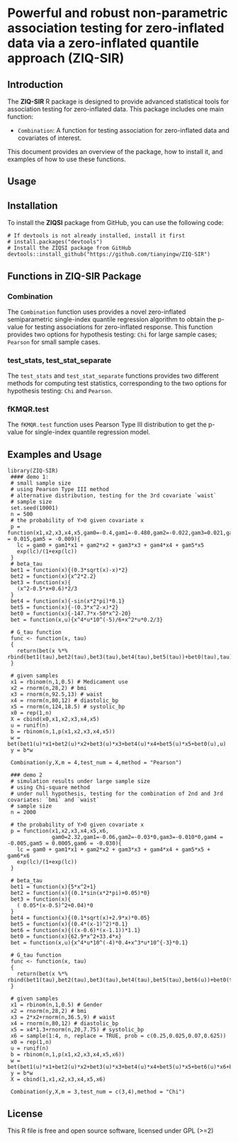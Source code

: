 # Powerful and robust non-parametric association testing for zero-inflated data via a zero-inflated quantile approach (ZIQ-SIR)
## Introduction
The **ZIQ-SIR** R package is designed to provide advanced statistical tools for association testing for zero-inflated data. This package includes one main function:

- `Combination`: A function for testing association for zero-inflated data and covariates of interest.

This document provides an overview of the package, how to install it, and examples of how to use these functions.

## Usage
## Installation
To install the **ZIQSI** package from GitHub, you can use the following code:

```{r}
# If devtools is not already installed, install it first
# install.packages("devtools")
# Install the ZIQSI package from GitHub
devtools::install_github("https://github.com/tianyingw/ZIQ-SIR")
```

## Functions in ZIQ-SIR Package
### Combination
The `Combination` function uses provides a novel zero-inflated semiparametric single-index quantile regression algorithm to obtain the p-value for testing associations for zero-inflated response. This function provides two options for hypothesis testing: `Chi` for large sample cases; `Pearson` for small sample cases.

### test_stats, test_stat_separate
The `test_stats` and `test_stat_separate` functions provides two different methods for computing test statistics, corresponding to the two options for hypothesis testing: `Chi` and `Pearson`.

### fKMQR.test
The `fKMQR.test` function uses Pearson Type III distribution to get the p-value for single-index quantile regression model.

## Examples and Usage
```{r}
library(ZIQ-SIR)
 #### demo 1:
 # small sample size
 # using Pearson Type III method
 # alternative distribution, testing for the 3rd covariate `waist`
 # sample size
 set.seed(10001)
 n = 500
 # the probability of Y>0 given covariate x
 p = function(x1,x2,x3,x4,x5,gam0=-0.4,gam1=-0.480,gam2=-0.022,gam3=0.021,gam4 = 0.015,gam5 = -0.009){
   lc = gam0 + gam1*x1 + gam2*x2 + gam3*x3 + gam4*x4 + gam5*x5
   exp(lc)/(1+exp(lc))
 }
 # beta_tau
 bet1 = function(x){(0.3*sqrt(x)-x)*2}
 bet2 = function(x){x^2*2.2}
 bet3 = function(x){
   (x^2-0.5*x+0.6)*2/3
 }
 bet4 = function(x){-sin(x*2*pi)*0.1}
 bet5 = function(x){-(0.3*x^2-x)*2}
 bet0 = function(x){-147.7*x-50*x^2-20}
 bet = function(x,u){x^4*u*10^(-5)/6+x^2*u*0.2/3}

 # G_tau function
 func <- function(x, tau)
 {
   return(bet(x %*% rbind(bet1(tau),bet2(tau),bet3(tau),bet4(tau),bet5(tau))+bet0(tau),tau))
 }

 # given samples
 x1 = rbinom(n,1,0.5) # Medicament use
 x2 = rnorm(n,28,2) # bmi
 x3 = rnorm(n,92.5,13) # waist
 x4 = rnorm(n,80,12) # diastolic_bp
 x5 = rnorm(n,124,18.5) # systolic_bp
 x0 = rep(1,n)
 X = cbind(x0,x1,x2,x3,x4,x5)
 u = runif(n)
 b = rbinom(n,1,p(x1,x2,x3,x4,x5))
 w = bet(bet1(u)*x1+bet2(u)*x2+bet3(u)*x3+bet4(u)*x4+bet5(u)*x5+bet0(u),u)
 y = b*w

 Combination(y,X,m = 4,test_num = 4,method = "Pearson")

 ### demo 2
 # simulation results under large sample size
 # using Chi-square method
 # under null hypothesis, testing for the combination of 2nd and 3rd covariates: `bmi` and `waist`
 # sample size
 n = 2000

 # the probability of Y>0 given covariate x
 p = function(x1,x2,x3,x4,x5,x6,
              gam0=2.32,gam1=-0.06,gam2=-0.03*0,gam3=-0.010*0,gam4 = -0.005,gam5 = 0.0005,gam6 = -0.030){
   lc = gam0 + gam1*x1 + gam2*x2 + gam3*x3 + gam4*x4 + gam5*x5 + gam6*x6
   exp(lc)/(1+exp(lc))
 }

 # beta_tau
 bet1 = function(x){5*x^2+1}
 bet2 = function(x){(0.1*sin(x*2*pi)+0.05)*0}
 bet3 = function(x){
   ( 0.05*(x-0.5)^2+0.04)*0
 }
 bet4 = function(x){(0.1*sqrt(x)+2.9*x)*0.05}
 bet5 = function(x){(0.4*(x-1)^2)*0.1}
 bet6 = function(x){((x-0.6)*(x-1.1))*1.1}
 bet0 = function(x){62.9*x^2+33.4*x}
 bet = function(x,u){x^4*u*10^(-4)*0.4+x^3*u*10^{-3}*0.1}

 # G_tau function
 func <- function(x, tau)
 {
   return(bet(x %*% rbind(bet1(tau),bet2(tau),bet3(tau),bet4(tau),bet5(tau),bet6(u))+bet0(tau),tau))
 }

 # given samples
 x1 = rbinom(n,1,0.5) # Gender
 x2 = rnorm(n,28,2) # bmi
 x3 = 2*x2+rnorm(n,36.5,9) # waist
 x4 = rnorm(n,80,12) # diastolic_bp
 x5 = x4*1.3+rnorm(n,20,7.75) # systolic_bp
 x6 = sample(1:4, n, replace = TRUE, prob = c(0.25,0.025,0.07,0.625))
 x0 = rep(1,n)
 u = runif(n)
 b = rbinom(n,1,p(x1,x2,x3,x4,x5,x6))
 w = bet(bet1(u)*x1+bet2(u)*x2+bet3(u)*x3+bet4(u)*x4+bet5(u)*x5+bet6(u)*x6+bet0(u),u)
 y = b*w
 X = cbind(1,x1,x2,x3,x4,x5,x6)

 Combination(y,X,m = 3,test_num = c(3,4),method = "Chi")

```

## License
This R file is free and open source software, licensed under GPL (>=2)


